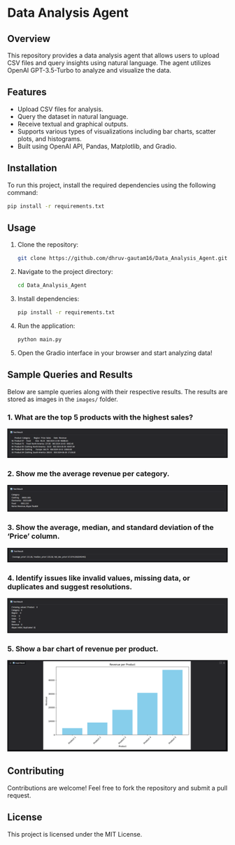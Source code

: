 # Data Analysis Agent

## Overview
This repository provides a data analysis agent that allows users to upload CSV files and query insights using natural language. The agent utilizes OpenAI GPT-3.5-Turbo to analyze and visualize the data.

## Features
- Upload CSV files for analysis.
- Query the dataset in natural language.
- Receive textual and graphical outputs.
- Supports various types of visualizations including bar charts, scatter plots, and histograms.
- Built using OpenAI API, Pandas, Matplotlib, and Gradio.

## Installation
To run this project, install the required dependencies using the following command:
```sh
pip install -r requirements.txt
```

## Usage
1. Clone the repository:
   ```sh
   git clone https://github.com/dhruv-gautam16/Data_Analysis_Agent.git
   ```
2. Navigate to the project directory:
   ```sh
   cd Data_Analysis_Agent
   ```
3. Install dependencies:
   ```sh
   pip install -r requirements.txt
   ```
4. Run the application:
   ```sh
   python main.py
   ```
5. Open the Gradio interface in your browser and start analyzing data!

## Sample Queries and Results
Below are sample queries along with their respective results. The results are stored as images in the `images/` folder.

### 1. What are the top 5 products with the highest sales?
![Top 5 Products](images/image1.png)

### 2. Show me the average revenue per category.
![Sales per Category](images/image2.png)

### 3. Show the average, median, and standard deviation of the ‘Price’ column.
![Revenue per Region](images/image3.png)

### 4. Identify issues like invalid values, missing data, or duplicates and suggest resolutions.
![Price Distribution](images/image4.png)

### 5. Show a bar chart of revenue per product.
![Sales Trends](images/image5.png)

## Contributing
Contributions are welcome! Feel free to fork the repository and submit a pull request.

## License
This project is licensed under the MIT License.

